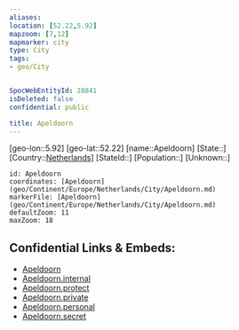 ```yaml
---
aliases: 
location: [52.22,5.92]
mapzoom: [7,12] 
mapmarker: city 
type: City
tags:
- geo/City


SpocWebEntityId: 28841
isDeleted: false
confidential: public

title: Apeldoorn
---
```

[geo-lon::5.92]
[geo-lat::52.22]
[name::Apeldoorn]
[State::]
[Country::[Netherlands](geo/Continent/Europe/Netherlands.md)]
[StateId::]
[Population::]
[Unknown::]


```leaflet
id: Apeldoorn
coordinates: [Apeldoorn](geo/Continent/Europe/Netherlands/City/Apeldoorn.md)
markerFile: [Apeldoorn](geo/Continent/Europe/Netherlands/City/Apeldoorn.md)
defaultZoom: 11 
maxZoom: 18
```


## Confidential Links & Embeds: 
- [Apeldoorn](../../../../../../_public/geo/Continent/Europe/Netherlands/City/Apeldoorn.md) 
- [Apeldoorn.internal](../../../../../../_internal/geo/Continent/Europe/Netherlands/City/Apeldoorn.internal.md) 
- [Apeldoorn.protect](../../../../../../_protect/geo/Continent/Europe/Netherlands/City/Apeldoorn.protect.md) 
- [Apeldoorn.private](../../../../../../_private/geo/Continent/Europe/Netherlands/City/Apeldoorn.private.md) 
- [Apeldoorn.personal](../../../../../../_personal/geo/Continent/Europe/Netherlands/City/Apeldoorn.personal.md) 
- [Apeldoorn.secret](../../../../../../_secret/geo/Continent/Europe/Netherlands/City/Apeldoorn.secret.md) 
